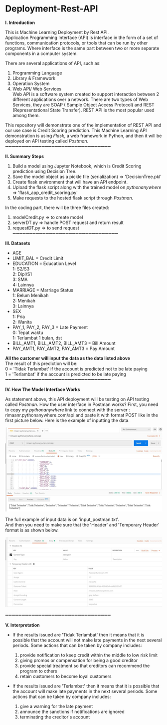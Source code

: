# Deployment-Rest-API

**I. Introduction** <br>

This is Machine Learning Deployment by Rest API. <br>
Application Programming Interface (API) is interface in the form of a set of functions, communication protocols, or tools that can be run by other programs. Where interface is the same part between two or more separate components in a computer system.

There are several applications of API, such as:<br>
  1. Programming Language<br>
  2. Library & Framework<br>
  3. Operation System<br>
  4. Web API/ Web Services<br>
     Web API is a software system created to support interaction between 2 different applications over a network. There are two types of      Web Services, they are SOAP ( Sample Object Access Protocol) and REST (Representational State Transfer). REST API is the most            popular used among them.

This repository will demonstrate one of the implementation of REST API and our use case is Credit Scoring prediction. This Machine Learning API demonstration is using *Flask*, a web framework in Python, and then it will be deployed on API testing called *Postman*.
➖➖➖➖➖➖➖➖➖➖➖➖➖➖➖➖➖➖➖➖➖➖➖➖➖➖➖➖➖➖➖➖<br>

**II. Summary Steps**<br>

  1. Build a model using Jupyter Notebook, which is Credit Scoring prediction using Decision Tree.<br>
  2. Save the model object as a pickle file (serialization) => 'DecisionTree.pkl'<br>
  3. Create flask environment that will have an API endpoint.  <br>
  4. Upload the flask script along with the trained model on *pythonanywhere* => 'flask_app_credit_scoring.py'<br>
  5. Make requests to the hosted flask script through *Postman*.

In the coding part, there will be three files created:<br>
  1. modelCredit.py => to create model <br>
  2. serverDT.py => handle POST request and return result <br>
  3. requestDT.py => to send request 
➖➖➖➖➖➖➖➖➖➖➖➖➖➖➖➖➖➖➖➖➖➖➖➖➖➖➖➖➖➖➖➖<br> 

**III. Datasets**<br>

  - AGE <br>
  - LIMIT_BAL = Credit Limit<br>
  - EDUCATION = Education Level <br>
    1: S2/S3 <br>
    2: Dipl/S1 <br>
    3: SMA <br>
    4: Lainnya <br>
  - MARRIAGE = Marriage Status<br>
    1: Belum Menikah <br>
    2: Menikah <br>
    3: Lainnya <br>
  - SEX <br>
    1: Pria <br>
    2: Wanita <br>
  - PAY_1, PAY_2, PAY_3	= Late Payment <br>
    0: Tepat waktu <br>
    1: Terlambat 1 bulan, dst <br>
  - BILL_AMT1, BILL_AMT2, BILL_AMT3 = Bill Amount <br>
  - PAY_AMT1, PAY_AMT2, PAY_AMT3 = Pay Amount <br>
  
**All the customer will input the data as the data listed above**<br>
The result of this prediction will be:<br>
  0 = 'Tidak Terlambat' if the account is predicted not to be late paying<br>
  1 = 'Terlambat' if the account is predicted to be late paying
➖➖➖➖➖➖➖➖➖➖➖➖➖➖➖➖➖➖➖➖➖➖➖➖➖➖➖➖➖➖➖➖<br>

**IV. How The Model Interface Works**<br>

As statement above, this API deployment will be testing on API testing called *Postman*. How the user interface in Postman works?
First, you need to copy my *pythonanywhere* link to connect with the server : rimaanr.pythonanywhere.com/api and paste it with format POST like in the first picture below. Here is the example of inputting the data.

![Credit](Credit.JPG)

The full example of input data is on 'input_postman.txt'.<br>
And then you need to make sure that the 'Header' and 'Temporary Header' format is as shown below.

![Body](Body.JPG)

➖➖➖➖➖➖➖➖➖➖➖➖➖➖➖➖➖➖➖➖➖➖➖➖➖➖➖➖➖➖➖➖<br>

**V. Interpretation**<br>

- If the results issued are 'Tidak Terlambat' then it means that it is possible that the account will not make late payments in the next   several periods. Some actions that can be taken by company includes:<br>
    1. provide notification to keep credit within the middle to low risk limit<br>
    2. giving promos or compensation for being a good creditor<br>
    3. provide special treatment so that creditors can recommend the program to others<br>
    4. retain customers to become loyal customers

- If the results issued are 'Terlambat' then it means that it is possible that the account will make late payments in the next several     periods. Some actions that can be taken by company includes:<br>
    1. give a warning for the late payment<br>
    2. announce the sanctions if notifications are ignored<br>
    3. terminating the creditor's account

 



